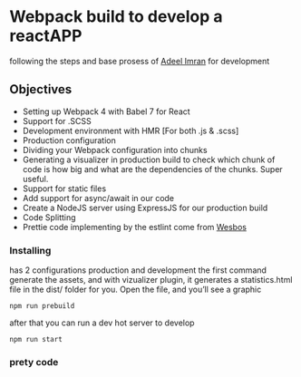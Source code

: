 # Webpack build to develop a reactAPP
following the steps and base prosess of [Adeel Imran](https://medium.freecodecamp.org/how-to-combine-webpack-4-and-babel-7-to-create-a-fantastic-react-app-845797e036ff) for development 
## Objectives
* Setting up Webpack 4 with Babel 7 for React
* Support for .SCSS
* Development environment with HMR [For both .js & .scss]
* Production configuration
* Dividing your Webpack configuration into chunks
* Generating a visualizer in production build to check which chunk of code is how big and what are the dependencies of the chunks. Super useful.
* Support for static files
* Add support for async/await in our code
* Create a NodeJS server using ExpressJS for our production build
* Code Splitting
* Prettie code implementing by the estlint come from [Wesbos](https://github.com/wesbos/eslint-config-wesbos)

### Installing
has 2 configurations production and development
the first command generate the assets, and with vizualizer plugin, it generates a statistics.html file in the dist/ folder for you. Open the file, and you’ll see a graphic 
```
npm run prebuild
```
after that you can run a dev hot server to develop
```
npm run start
```
### prety code 